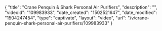 {
    "title": "Crane Penquin &amp; Shark Personal Air Purifiers",
    "description": "",
    "videoid": "109983933",
    "date_created": "1502521647",
    "date_modified": "1504247454",
    "type": "captivate",
    "layout": "video",
    "url": "\/v\/crane-penquin-shark-personal-air-purifiers\/109983933"
}